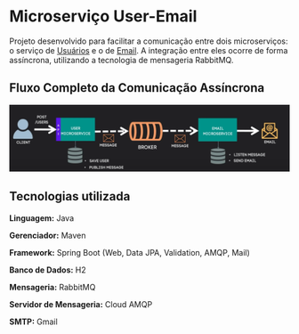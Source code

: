 # Microserviço User-Email

Projeto desenvolvido para facilitar a comunicação entre dois microserviços: o serviço de [Usuários](user) e o
de [Email](email). A integração entre eles ocorre de forma assíncrona, utilizando a tecnologia de mensageria RabbitMQ.

## Fluxo Completo da Comunicação Assíncrona

![alt text](flow.png)

## Tecnologias utilizada

**Linguagem:** Java

**Gerenciador:** Maven

**Framework:** Spring Boot (Web, Data JPA, Validation, AMQP, Mail)

**Banco de Dados:** H2

**Mensageria:** RabbitMQ

**Servidor de Mensageria:** Cloud AMQP

**SMTP:** Gmail